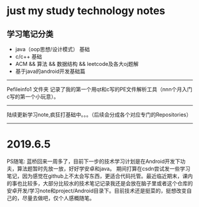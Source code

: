 # just my study technology notes   

## 学习笔记分类

* java（oop思想/设计模式） 基础
* c/c++ 基础
* ACM && 算法 && 数据结构 && leetcode及各大oj题解 
* 基于java的android开发基础篇

------------------------------------------------------------------------------
Pefileinfo1 文件夹 记录了我的第一个用qt和c写的PE文件解析工具（nnn个月入门c写的第一个小玩意）。

------------------------------------------------------------------------------

陆续更新学习note,疯狂打基础中。。。（后续会分成各个对应专门的Repositories）

------------------------------------------------------------------------------
# 2019.6.5
PS随笔:
蓝桥回来一周多了，目前下一步的技术学习计划是在Android开发下功夫，算法题暂时先放一放，好好学安卓和java。
期间打算在csdn尝试发一些学习笔记，因为感觉在github上不太会写东西，更适合代码托管。最近临近期末，课内的事也比较多，大部分比较水的技术笔记记录我还是会放在脑子里或者这个仓库的安卓开发/学习note和project/Android目录下。目前技术还是挺菜的，挺想改变自己的，尽量去做吧，仅个人感概随笔。
